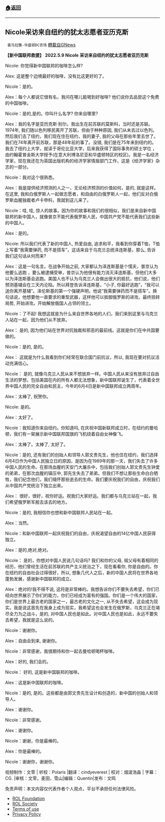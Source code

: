 ###  [:house:返回](README.md)
---


## Nicole采访来自纽约的犹太志愿者亚历克斯
` 喜马拉雅-华盛顿DC农场` [轉載自GNews](https://gnews.org/zh-hans/2642751/)

**【新中国联邦救援】** **2022.5.9 Nicole** **采访来自纽约的犹太志愿者亚历克斯**
 
Nicole: 你觉得新中国联邦的咖啡怎么样?
 
Alex: 这是整个边境最好的咖啡，没有比这更好的了。
 
Nicole：是的。
 
Alex：每个人都说它很有名，我问在哪儿能喝到好咖啡? 他们说你去品尝这个免费的中国咖啡。
 
Nicole：是的,是的。你叫什么名字? 你来自哪里?
 
Alex：我的名字是亚历克斯·别尔。我出生在前苏联的莫斯科，当时还是苏联。1974年, 我们随以色列移民离开了苏联，但由于种种原因, 我们从未去过以色列。然后我们去了纽约，我们现在住在纽约，我的妻子, 我的父母在那些年里去世了。我们在74年离开前苏联，那是48年前的事了。没错, 我们是在75年来到纽约的。我去了纽约上大学，就读于哥伦比亚大学，后来我获得了国际事务的硕士学位 ，由约翰霍普金斯大学授予(在意大利博洛尼亚和华盛顿特区的校区)。我是一名经济学家，现在我还在为英国出版机构的经济学家情报部门工作，这是《经济学家》杂志的一部分。
 
Nicole：我对这个很熟悉。
 
Alex：我是提供经济预测的人之一，无论经济预测的价值如何，是的, 就是这样。在这里, 我和白俄罗斯人一起做志愿者，和自由的白俄罗斯人一起，他们反对白俄罗斯血腥独裁者卢卡申科，我就到这儿来了。
 
Nicole：哇, 哇, 惊人的故事。因为你的故事和我们的很相似，我们是来自新中国联邦的新中国人，就像普京不能代表俄罗斯人民，中国共产党不能代表我们这些新的中国人。
 
Alex：是的。
 
Nicole: 所以我们代表了新的中国人, 热爱自由, 追求和平，我看到你穿着T恤，T恤上写着”我需要弹药, 而不是搭车”，这话来自于乌克兰总统泽连斯基，那么, 告诉我们这句话从何而来?
 
Alex：这是一句名言。在战争开始之前, 大家都认为泽连斯基是个懦夫，普京认为他要么逃跑 ，要么被逮捕受审，普京认为他很有能力消灭泽连斯基，但他们大多以为泽连斯基会逃跑。美国人也不认为乌克兰人会做出很大的抵抗，他们说，他们预测基辅会在三天内沦陷。所以拜登告诉泽连斯基，“小子, 你最好逃跑”，“我可以送你离开基辅”。泽伦斯基的第一个强硬声明，他说”我需要弹药而不是搭车”。换句话说，他想要他一直要求的重型武器，这样他可以抵御俄罗斯的进攻。最终扭转局势, 开始进攻。开始解放俄国人占领的领土。
 
Nicole：了不起! 我想这就是为什么来自世界各地的人们，我们来到这里与乌克兰人站在一起，因为他们从不放弃。
 
Alex： 是的, 因为他们站在世界对抗独裁和邪恶的最前线。这就是你们在中共国要做的。
 
Nicole：是的, 是的。
 
Alex： 这就是为什么我看到你们经常在联合国门前抗议，所以, 我现在要对抗议活动充满信心。
 
Nicole： 是的, 就像乌克兰人民从来不想放弃一样。中国人民从来没有放弃过自由生活的梦想，包括美国在内的所有人都无法想象，新中国联邦诞生了，代表着全世界中国人民的完全自由和民主，今年的6月4日是新中国联邦成立两周年。
 
Alex：太棒了, 祝贺你。
 
Nicole: 是的。
 
Alex：太好了。
 
Nicole：我知道你来自纽约。你知道吗, 在庆祝中国新联邦成立时，在纽约的曼哈顿，我们有一架展示新中国联邦国旗的飞机绕着自由女神像飞。
 
Alex：太棒了。太棒了, 太好了。
 
Nicole：是的, 还有我们的创始人和领导人郭文贵先生，他也住在纽约，我们选择6月4日作为中国人民独立日的原因，是因为在1989年的那一天，我们失去了许多中国人民的生命。在那场血腥的天安门大屠杀中，包括我们创始人郭文贵先生钟爱的弟弟，在那次血腥的镇压中, 郭先生失去了弟弟。但我们不想让那些生命白白牺牲，我们纪念他们，我们缅怀那些逝去的生命。我们要庆祝我们的自由，庆祝我们从中国共产党统治下独立出来。
 
Alex： 很好，很好，祝你好运。祝我们大家好运。我们都与乌克兰站在一起，我们希望俄罗斯军舰去该去的地方。
 
Nicole：是的, 我相信你也想和新中国联邦人民站在一起。
 
Alex：当然。
 
Nicole：和新中国联邦一起庆祝我们的自由，庆祝渴望自由的14亿中国人民获得独立。
 
Alex：是的,绝对,绝对。
 
Nicole： 是的，你想对中国人民说几句话吗? 我们和你的父母, 祖父母有着相同的经历，他们曾经生活在前苏联的共产主义统治之下，现在看看你, 你是自由的。你在纽约的自由社会过得很好，所以, 想象几代人之后，新的中国人民将在世界各地蓬勃发展，感谢新中国联邦的成立。
 
Alex：绝对的!我不得不说, 这将是非常棒的。我想告诉你们不要失去希望，你们已经向世界展示了你们的能力，你们已经成为富有的强国。你们是一个伟大的国家，你们是世界上最古老的国家之一，最古老的文化之一, 从不失去希望，这会成为现实。我是说这首先在我身上成为现实，我希望这也会发生在俄罗斯，乌克兰正在竭尽全力为之战斗，是的, 对中国人民也是如此。对中国人民也是如此，永远不要失去希望，我就是这么说的。
 
Nicole：谢谢你。
 
Alex：自由会到来, 谢谢你。
 
Nicole：非常感谢，我很期待和你一起去曼哈顿喝杯咖啡。
 
Alex：好的, 我们会的。
 
Nicole： 好的, 这是新中国联邦的咖啡。
 
Alex：这是新中国联邦的咖啡。
 
Nicole：是的, 是的。这些都是由郭文贵先生设计和创造的，新中国的创始人和领导人。
 
Alex：谢谢你。
 
Nicole：非常感谢。
 
Alex：谢谢你。
 
Nicole：谢谢，你是最棒的。
 
Alex：你是最棒的。
 
Nicole：谢谢你，谢谢你。
 
视频制作：文零 | 听校：Polaris |翻译：cindyeverest | 校对：烟波浩淼 | 字幕：CG. |审核：文零，麦田，雪山|编辑：Quentin|发布：文鸣

免责声明：本文内容仅代表作者个人观点，平台不承担任何法律风险。
  
- [ROL Foundation](https://rolfoundation.org/)
- [ROL Society](https://rolsociety.org/)
- [Terms of use](https://gnews.org/terms-of-use-3/)
- [Privacy Policy](https://gnews.org/privacy-policy/)
